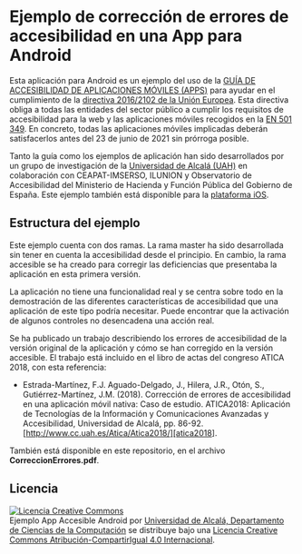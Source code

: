 [guia]: https://administracionelectronica.gob.es/pae_Home/dam/jcr:3746627f-da12-40af-a5f5-20c42bb8c453/2017_Guia_accesibilidad_aplicaciones_moviles_apps.pdf
[en301549]: http://www.etsi.org/deliver/etsi_en/301500_301599/301549/01.01.02_60/en_301549v010102p.pdf
[D2016_2102]: https://www.boe.es/doue/2016/327/L00001-00015.pdf
[appacces]: http://tifyc-pmi.cc.uah.es/appacces
[ejemplo_ios]: https://github.com/ctt-gob-es/Ejemplo-App-Accesible-iOS
[atica2018]: http://www.cc.uah.es/Atica/Atica2018/

# Ejemplo de corrección de errores de accesibilidad en una App para Android

 Esta aplicación para Android es un ejemplo del uso de la [GUÍA DE ACCESIBILIDAD DE APLICACIONES MÓVILES (APPS)][guia]
 para ayudar en el cumplimiento de la [directiva 2016/2102 de la Unión Europea][D2016_2102].
 Esta directiva obliga a todas las entidades del sector público a cumplir los requisitos de accesibilidad para la web y las aplicaciones móviles recogidos en la [EN 501 349][EN301549].
 En concreto, todas las aplicaciones móviles implicadas deberán satisfacerlos antes del 23 de junio de 2021 sin prórroga posible.

 Tanto la guía como los ejemplos de aplicación han sido desarrollados por un grupo de investigación de la [Universidad de Alcalá (UAH)][appacces]
 en colaboración con CEAPAT-IMSERSO, ILUNION y Observatorio de Accesibilidad del Ministerio de Hacienda y Función Pública del Gobierno de España. Este ejemplo también está disponible para la [plataforma iOS][ejemplo_ios].

## Estructura del ejemplo

 Este ejemplo cuenta con dos ramas. La rama master ha sido desarrollada sin tener en cuenta la accesibilidad desde el principio.
 En cambio, la rama accesible se ha creado para corregir las deficiencias que presentaba la aplicación en esta primera versión.

La aplicación no tiene una funcionalidad real y se centra sobre todo en la demostración de las diferentes características de accesibilidad que una aplicación de este tipo podría necesitar. Puede encontrar que la activación de algunos controles no desencadena una acción real.
 
 Se ha publicado un trabajo describiendo los errores de accesibilidad de la versión original de la aplicación y cómo se han corregido en la versión accesible. 
 El trabajo está incluido en el libro de actas del congreso ATICA 2018, con esta referencia:
 
 * Estrada-Martínez, F.J. Aguado-Delgado, J., Hilera, J.R., Otón, S., Gutiérrez-Martínez, J.M. (2018). Corrección de errores de accesibilidad en una aplicación móvil nativa: Caso de estudio. ATICA2018: Aplicación de Tecnologías de la Información y Comunicaciones Avanzadas y Accesibilidad, Universidad de Alcalá, pp. 86-92. [http://www.cc.uah.es/Atica/Atica2018/][atica2018]. 

También está disponible en este repositorio, en el archivo **CorreccionErrores.pdf**.

 ## Licencia
 <a rel="license" href="http://creativecommons.org/licenses/by-sa/4.0/"><img alt="Licencia Creative Commons" style="border-width:0" src="https://i.creativecommons.org/l/by-sa/4.0/88x31.png" /></a><br /><span xmlns:dct="http://purl.org/dc/terms/" property="dct:title">Ejemplo App Accesible Android</span> por <a xmlns:cc="http://creativecommons.org/ns#" href="www.cc.uah.es" property="cc:attributionName" rel="cc:attributionURL">Universidad de Alcalá, Departamento de Ciencias de la Computación</a> se distribuye bajo una <a rel="license" href="http://creativecommons.org/licenses/by-sa/4.0/">Licencia Creative Commons Atribución-CompartirIgual 4.0 Internacional</a>.